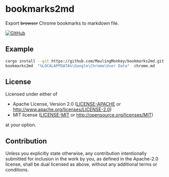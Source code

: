 # bookmarks2md

Export ~~browser~~ Chrome bookmarks to markdown file.

[![GitHub](https://img.shields.io/github/stars/MaulingMonkey/bookmarks2md.svg?label=GitHub&style=social)](https://github.com/MaulingMonkey/bookmarks2md)
<!--
[![crates.io](https://img.shields.io/crates/v/bookmarks2md.svg)](https://crates.io/crates/bookmarks2md)
[![License](https://img.shields.io/crates/l/bookmarks2md.svg)](https://github.com/MaulingMonkey/bookmarks2md)
-->



## Example

```sh
cargo install --git https://github.com/MaulingMonkey/bookmarks2md.git
bookmarks2md  "%LOCALAPPDATA%\Google\Chrome\User Data"  chrome.md
```

## License

Licensed under either of

* Apache License, Version 2.0 ([LICENSE-APACHE](LICENSE-APACHE) or <http://www.apache.org/licenses/LICENSE-2.0>)
* MIT license ([LICENSE-MIT](LICENSE-MIT) or <http://opensource.org/licenses/MIT>)

at your option.



## Contribution

Unless you explicitly state otherwise, any contribution intentionally submitted
for inclusion in the work by you, as defined in the Apache-2.0 license, shall be
dual licensed as above, without any additional terms or conditions.

